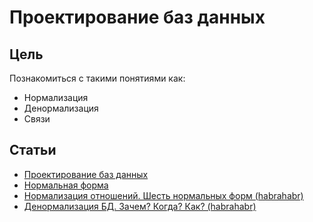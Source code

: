 # Проектирование баз данных

## Цель
Познакомиться с такими понятиями как:
- Нормализация
- Денормализация
- Связи

## Статьи
- [Проектирование баз данных](https://ru.wikipedia.org/wiki/%D0%9F%D1%80%D0%BE%D0%B5%D0%BA%D1%82%D0%B8%D1%80%D0%BE%D0%B2%D0%B0%D0%BD%D0%B8%D0%B5_%D0%B1%D0%B0%D0%B7_%D0%B4%D0%B0%D0%BD%D0%BD%D1%8B%D1%85)
- [Нормальная форма](https://ru.wikipedia.org/wiki/%D0%9D%D0%BE%D1%80%D0%BC%D0%B0%D0%BB%D1%8C%D0%BD%D0%B0%D1%8F_%D1%84%D0%BE%D1%80%D0%BC%D0%B0)
- [Нормализация отношений. Шесть нормальных форм (habrahabr)](https://habrahabr.ru/post/254773/)
- [Денормализация БД. Зачем? Когда? Как? (habrahabr)](https://habrahabr.ru/post/64524/)
